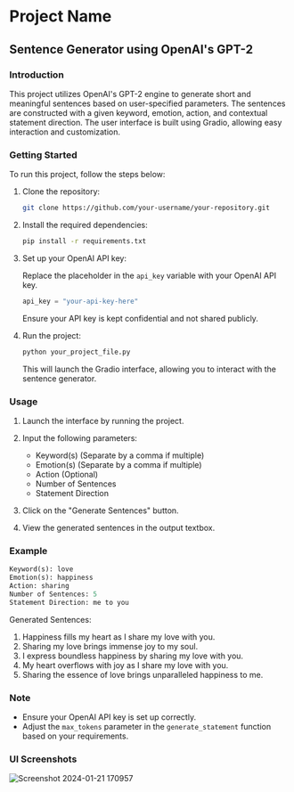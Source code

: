# Project Name

## Sentence Generator using OpenAI's GPT-2

### Introduction

This project utilizes OpenAI's GPT-2 engine to generate short and meaningful sentences based on user-specified parameters. The sentences are constructed with a given keyword, emotion, action, and contextual statement direction. The user interface is built using Gradio, allowing easy interaction and customization.

### Getting Started

To run this project, follow the steps below:

1. Clone the repository:

   ```bash
   git clone https://github.com/your-username/your-repository.git
   ```

2. Install the required dependencies:

   ```bash
   pip install -r requirements.txt
   ```

3. Set up your OpenAI API key:

   Replace the placeholder in the `api_key` variable with your OpenAI API key.

   ```python
   api_key = "your-api-key-here"
   ```

   Ensure your API key is kept confidential and not shared publicly.

4. Run the project:

   ```bash
   python your_project_file.py
   ```

   This will launch the Gradio interface, allowing you to interact with the sentence generator.

### Usage

1. Launch the interface by running the project.

2. Input the following parameters:

   - Keyword(s) (Separate by a comma if multiple)
   - Emotion(s) (Separate by a comma if multiple)
   - Action (Optional)
   - Number of Sentences
   - Statement Direction

3. Click on the "Generate Sentences" button.

4. View the generated sentences in the output textbox.

### Example

```python
Keyword(s): love
Emotion(s): happiness
Action: sharing
Number of Sentences: 5
Statement Direction: me to you
```

Generated Sentences:
1. Happiness fills my heart as I share my love with you.
2. Sharing my love brings immense joy to my soul.
3. I express boundless happiness by sharing my love with you.
4. My heart overflows with joy as I share my love with you.
5. Sharing the essence of love brings unparalleled happiness to me.

### Note

- Ensure your OpenAI API key is set up correctly.
- Adjust the `max_tokens` parameter in the `generate_statement` function based on your requirements.


### UI Screenshots
![Screenshot 2024-01-21 170957](https://github.com/racker9r/Sentence-Generator/assets/111962760/a6a127cb-c255-4eec-8f38-947a0ba51c2f)
